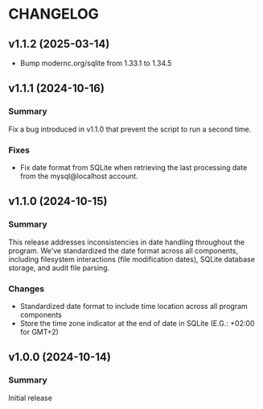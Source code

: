 # CHANGELOG

## v1.1.2 (2025-03-14)
- Bump modernc.org/sqlite from 1.33.1 to 1.34.5

## v1.1.1 (2024-10-16)

### Summary
Fix a bug introduced in v1.1.0 that prevent the script to run a second time.

### Fixes
- Fix date format from SQLite when retrieving the last processing date from the mysql@localhost account.

## v1.1.0 (2024-10-15)

### Summary
This release addresses inconsistencies in date handling throughout the program. We've standardized the date format across all components, including filesystem interactions (file modification dates), SQLite database storage, and audit file parsing.

### Changes
- Standardized date format to include time location across all program components
- Store the time zone indicator at the end of date in SQLite (E.G.: +02:00 for GMT+2)

## v1.0.0 (2024-10-14)

### Summary
Initial release
